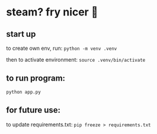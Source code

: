 # steam? fry nicer 🥴

## start up
to create own env, run:
`python -m venv .venv`

then to activate environment:
`source .venv/bin/activate`

## to run program:
`python app.py`

## for future use:
to update requirements.txt:
`pip freeze > requirements.txt`